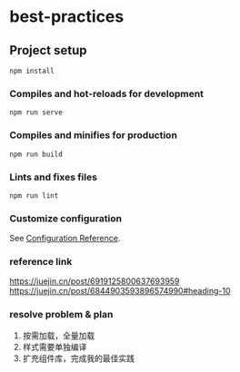 # best-practices

## Project setup
```
npm install
```

### Compiles and hot-reloads for development
```
npm run serve
```

### Compiles and minifies for production
```
npm run build
```

### Lints and fixes files
```
npm run lint
```

### Customize configuration
See [Configuration Reference](https://cli.vuejs.org/config/).

### reference link
https://juejin.cn/post/6919125800637693959
https://juejin.cn/post/6844903593896574990#heading-10

### resolve problem & plan
1. 按需加载，全量加载
2. 样式需要单独编译
3. 扩充组件库，完成我的最佳实践
